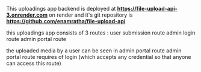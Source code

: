 This uploadings app backend is deployed at  **https://file-upload-api-3.onrender.com** on render and it's git repository is **https://github.com/enamratha/file-upload-api**

this uploadings app consists of 3 routes :
    user submission route
    admin login route
    admin portal route 

the uploaded media by a user can be seen in admin portal route 
admin portal route requires of login (which accepts any credential so that anyone can access this route)
